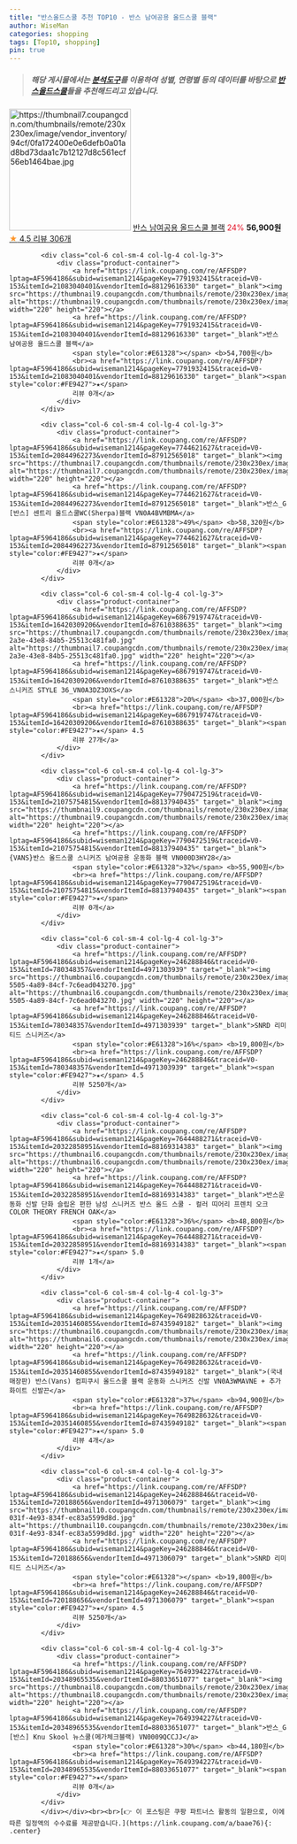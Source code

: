 ```yaml
---
title: "반스올드스쿨 추천 TOP10 - 반스 남여공용 올드스쿨 블랙"
author: WiseMan
categories: shopping
tags: [Top10, shopping]
pin: true
---
```


> ##### 해당 게시물에서는 [**분석도구**](https://itemscout.io/)를 이용하여 **성별**, **연령별** 등의 데이터를 바탕으로 [**반스올드스쿨**](https://link.coupang.com/a/baae76)들을 추천해드리고 있습니다.
<div class="container"><div class="row">
            <div class="col-6 col-sm-4 col-lg-4 col-lg-3">
                <div class="product-container">
                    <a href="https://link.coupang.com/re/AFFSDP?lptag=AF5964186&subid=wiseman1214&pageKey=7538704561&traceid=V0-153&itemId=19812284255&vendorItemId=86848487165" target="_blank"><img src="https://thumbnail7.coupangcdn.com/thumbnails/remote/230x230ex/image/vendor_inventory/94cf/0fa172400e0e6defb0a01ad8bd73daa1c7b12127d8c561ecf56eb1464bae.jpg" alt="https://thumbnail7.coupangcdn.com/thumbnails/remote/230x230ex/image/vendor_inventory/94cf/0fa172400e0e6defb0a01ad8bd73daa1c7b12127d8c561ecf56eb1464bae.jpg" width="220" height="220"></a>
                    <a href="https://link.coupang.com/re/AFFSDP?lptag=AF5964186&subid=wiseman1214&pageKey=7538704561&traceid=V0-153&itemId=19812284255&vendorItemId=86848487165" target="_blank">반스 남여공용 올드스쿨 블랙</a>
                    <span style="color:#E61328">24%</span> <b>56,900원</b>
                    <br><a href="https://link.coupang.com/re/AFFSDP?lptag=AF5964186&subid=wiseman1214&pageKey=7538704561&traceid=V0-153&itemId=19812284255&vendorItemId=86848487165" target="_blank"><span style="color:#FE9427">★</span> 4.5
                    리뷰 306개</a>
                </div>
            </div>
            
            <div class="col-6 col-sm-4 col-lg-4 col-lg-3">
                <div class="product-container">
                    <a href="https://link.coupang.com/re/AFFSDP?lptag=AF5964186&subid=wiseman1214&pageKey=7791932415&traceid=V0-153&itemId=21083040401&vendorItemId=88129616330" target="_blank"><img src="https://thumbnail9.coupangcdn.com/thumbnails/remote/230x230ex/image/vendor_inventory/8640/de8a87995a2cb70b6da322cadf45927aaf515c4006b993b49e109b0e33e1.jpg" alt="https://thumbnail9.coupangcdn.com/thumbnails/remote/230x230ex/image/vendor_inventory/8640/de8a87995a2cb70b6da322cadf45927aaf515c4006b993b49e109b0e33e1.jpg" width="220" height="220"></a>
                    <a href="https://link.coupang.com/re/AFFSDP?lptag=AF5964186&subid=wiseman1214&pageKey=7791932415&traceid=V0-153&itemId=21083040401&vendorItemId=88129616330" target="_blank">반스 남여공용 올드스쿨 블랙</a>
                    <span style="color:#E61328"></span> <b>54,700원</b>
                    <br><a href="https://link.coupang.com/re/AFFSDP?lptag=AF5964186&subid=wiseman1214&pageKey=7791932415&traceid=V0-153&itemId=21083040401&vendorItemId=88129616330" target="_blank"><span style="color:#FE9427">★</span> 
                    리뷰 0개</a>
                </div>
            </div>
            
            <div class="col-6 col-sm-4 col-lg-4 col-lg-3">
                <div class="product-container">
                    <a href="https://link.coupang.com/re/AFFSDP?lptag=AF5964186&subid=wiseman1214&pageKey=7744621627&traceid=V0-153&itemId=20844962273&vendorItemId=87912565018" target="_blank"><img src="https://thumbnail7.coupangcdn.com/thumbnails/remote/230x230ex/image/vendor_inventory/5ab5/05c55293417468b4fe3d0ca73dbb05d3f4e06e86206043df059b4a8f1d30.jpg" alt="https://thumbnail7.coupangcdn.com/thumbnails/remote/230x230ex/image/vendor_inventory/5ab5/05c55293417468b4fe3d0ca73dbb05d3f4e06e86206043df059b4a8f1d30.jpg" width="220" height="220"></a>
                    <a href="https://link.coupang.com/re/AFFSDP?lptag=AF5964186&subid=wiseman1214&pageKey=7744621627&traceid=V0-153&itemId=20844962273&vendorItemId=87912565018" target="_blank">반스_G [반스] 센트리 올드스쿨WC(Sherpa)블랙 VN0A4BVMBMA</a>
                    <span style="color:#E61328">49%</span> <b>58,320원</b>
                    <br><a href="https://link.coupang.com/re/AFFSDP?lptag=AF5964186&subid=wiseman1214&pageKey=7744621627&traceid=V0-153&itemId=20844962273&vendorItemId=87912565018" target="_blank"><span style="color:#FE9427">★</span> 
                    리뷰 0개</a>
                </div>
            </div>
            
            <div class="col-6 col-sm-4 col-lg-4 col-lg-3">
                <div class="product-container">
                    <a href="https://link.coupang.com/re/AFFSDP?lptag=AF5964186&subid=wiseman1214&pageKey=6867919747&traceid=V0-153&itemId=16420309206&vendorItemId=87610388635" target="_blank"><img src="https://thumbnail7.coupangcdn.com/thumbnails/remote/230x230ex/image/retail/images/2023/10/30/9/2/d74cb63c-2a3e-43e8-84b5-25513c481fa0.jpg" alt="https://thumbnail7.coupangcdn.com/thumbnails/remote/230x230ex/image/retail/images/2023/10/30/9/2/d74cb63c-2a3e-43e8-84b5-25513c481fa0.jpg" width="220" height="220"></a>
                    <a href="https://link.coupang.com/re/AFFSDP?lptag=AF5964186&subid=wiseman1214&pageKey=6867919747&traceid=V0-153&itemId=16420309206&vendorItemId=87610388635" target="_blank">반스 스니커즈 STYLE 36_VN0A3DZ3OXS</a>
                    <span style="color:#E61328">20%</span> <b>37,000원</b>
                    <br><a href="https://link.coupang.com/re/AFFSDP?lptag=AF5964186&subid=wiseman1214&pageKey=6867919747&traceid=V0-153&itemId=16420309206&vendorItemId=87610388635" target="_blank"><span style="color:#FE9427">★</span> 4.5
                    리뷰 27개</a>
                </div>
            </div>
            
            <div class="col-6 col-sm-4 col-lg-4 col-lg-3">
                <div class="product-container">
                    <a href="https://link.coupang.com/re/AFFSDP?lptag=AF5964186&subid=wiseman1214&pageKey=7790472519&traceid=V0-153&itemId=21075754815&vendorItemId=88137940435" target="_blank"><img src="https://thumbnail9.coupangcdn.com/thumbnails/remote/230x230ex/image/vendor_inventory/4498/c6259810817bb170e321f848067fa664ec333e2aa50d7199806d63ae7126.jpg" alt="https://thumbnail9.coupangcdn.com/thumbnails/remote/230x230ex/image/vendor_inventory/4498/c6259810817bb170e321f848067fa664ec333e2aa50d7199806d63ae7126.jpg" width="220" height="220"></a>
                    <a href="https://link.coupang.com/re/AFFSDP?lptag=AF5964186&subid=wiseman1214&pageKey=7790472519&traceid=V0-153&itemId=21075754815&vendorItemId=88137940435" target="_blank">{VANS}반스 올드스쿨 스니커즈 남여공용 운동화 블랙 VN000D3HY28</a>
                    <span style="color:#E61328">32%</span> <b>55,900원</b>
                    <br><a href="https://link.coupang.com/re/AFFSDP?lptag=AF5964186&subid=wiseman1214&pageKey=7790472519&traceid=V0-153&itemId=21075754815&vendorItemId=88137940435" target="_blank"><span style="color:#FE9427">★</span> 
                    리뷰 0개</a>
                </div>
            </div>
            
            <div class="col-6 col-sm-4 col-lg-4 col-lg-3">
                <div class="product-container">
                    <a href="https://link.coupang.com/re/AFFSDP?lptag=AF5964186&subid=wiseman1214&pageKey=246288846&traceid=V0-153&itemId=780348357&vendorItemId=4971303939" target="_blank"><img src="https://thumbnail6.coupangcdn.com/thumbnails/remote/230x230ex/image/retail/images/2019/06/25/14/9/2fc9eb15-5505-4a89-84cf-7c6ead043270.jpg" alt="https://thumbnail6.coupangcdn.com/thumbnails/remote/230x230ex/image/retail/images/2019/06/25/14/9/2fc9eb15-5505-4a89-84cf-7c6ead043270.jpg" width="220" height="220"></a>
                    <a href="https://link.coupang.com/re/AFFSDP?lptag=AF5964186&subid=wiseman1214&pageKey=246288846&traceid=V0-153&itemId=780348357&vendorItemId=4971303939" target="_blank">SNRD 리미티드 스니커즈</a>
                    <span style="color:#E61328">16%</span> <b>19,800원</b>
                    <br><a href="https://link.coupang.com/re/AFFSDP?lptag=AF5964186&subid=wiseman1214&pageKey=246288846&traceid=V0-153&itemId=780348357&vendorItemId=4971303939" target="_blank"><span style="color:#FE9427">★</span> 4.5
                    리뷰 5250개</a>
                </div>
            </div>
            
            <div class="col-6 col-sm-4 col-lg-4 col-lg-3">
                <div class="product-container">
                    <a href="https://link.coupang.com/re/AFFSDP?lptag=AF5964186&subid=wiseman1214&pageKey=7644488271&traceid=V0-153&itemId=20322858951&vendorItemId=88169314383" target="_blank"><img src="https://thumbnail6.coupangcdn.com/thumbnails/remote/230x230ex/image/vendor_inventory/1eff/d387f708b622a18950cfd14de67608d9ebbb5d826470ec6b434ac88526e2.jpg" alt="https://thumbnail6.coupangcdn.com/thumbnails/remote/230x230ex/image/vendor_inventory/1eff/d387f708b622a18950cfd14de67608d9ebbb5d826470ec6b434ac88526e2.jpg" width="220" height="220"></a>
                    <a href="https://link.coupang.com/re/AFFSDP?lptag=AF5964186&subid=wiseman1214&pageKey=7644488271&traceid=V0-153&itemId=20322858951&vendorItemId=88169314383" target="_blank">반스운동화 신발 단화 슬립온 편한 남성 스니커즈 반스 올드 스쿨 - 컬러 띠어리 프렌치 오크 COLOR THEORY FRENCH OAK</a>
                    <span style="color:#E61328">36%</span> <b>48,800원</b>
                    <br><a href="https://link.coupang.com/re/AFFSDP?lptag=AF5964186&subid=wiseman1214&pageKey=7644488271&traceid=V0-153&itemId=20322858951&vendorItemId=88169314383" target="_blank"><span style="color:#FE9427">★</span> 5.0
                    리뷰 1개</a>
                </div>
            </div>
            
            <div class="col-6 col-sm-4 col-lg-4 col-lg-3">
                <div class="product-container">
                    <a href="https://link.coupang.com/re/AFFSDP?lptag=AF5964186&subid=wiseman1214&pageKey=7649828632&traceid=V0-153&itemId=20351460855&vendorItemId=87435949182" target="_blank"><img src="https://thumbnail6.coupangcdn.com/thumbnails/remote/230x230ex/image/vendor_inventory/9304/8b7730516adc6f73f6980e41722b0e5367e9ba3778e144b0f92b1600480e.jpg" alt="https://thumbnail6.coupangcdn.com/thumbnails/remote/230x230ex/image/vendor_inventory/9304/8b7730516adc6f73f6980e41722b0e5367e9ba3778e144b0f92b1600480e.jpg" width="220" height="220"></a>
                    <a href="https://link.coupang.com/re/AFFSDP?lptag=AF5964186&subid=wiseman1214&pageKey=7649828632&traceid=V0-153&itemId=20351460855&vendorItemId=87435949182" target="_blank">(국내매장판) 반스(Vans) 컴피쿠시 올드스쿨 블랙 운동화 스니커즈 신발 VN0A3WMAVNE + 추가 화이트 신발끈</a>
                    <span style="color:#E61328">37%</span> <b>94,900원</b>
                    <br><a href="https://link.coupang.com/re/AFFSDP?lptag=AF5964186&subid=wiseman1214&pageKey=7649828632&traceid=V0-153&itemId=20351460855&vendorItemId=87435949182" target="_blank"><span style="color:#FE9427">★</span> 5.0
                    리뷰 4개</a>
                </div>
            </div>
            
            <div class="col-6 col-sm-4 col-lg-4 col-lg-3">
                <div class="product-container">
                    <a href="https://link.coupang.com/re/AFFSDP?lptag=AF5964186&subid=wiseman1214&pageKey=246288846&traceid=V0-153&itemId=720188656&vendorItemId=4971306079" target="_blank"><img src="https://thumbnail10.coupangcdn.com/thumbnails/remote/230x230ex/image/retail/images/2019/06/25/14/6/1d3b5bdd-031f-4e93-834f-ec83a5599d8d.jpg" alt="https://thumbnail10.coupangcdn.com/thumbnails/remote/230x230ex/image/retail/images/2019/06/25/14/6/1d3b5bdd-031f-4e93-834f-ec83a5599d8d.jpg" width="220" height="220"></a>
                    <a href="https://link.coupang.com/re/AFFSDP?lptag=AF5964186&subid=wiseman1214&pageKey=246288846&traceid=V0-153&itemId=720188656&vendorItemId=4971306079" target="_blank">SNRD 리미티드 스니커즈</a>
                    <span style="color:#E61328"></span> <b>19,800원</b>
                    <br><a href="https://link.coupang.com/re/AFFSDP?lptag=AF5964186&subid=wiseman1214&pageKey=246288846&traceid=V0-153&itemId=720188656&vendorItemId=4971306079" target="_blank"><span style="color:#FE9427">★</span> 4.5
                    리뷰 5250개</a>
                </div>
            </div>
            
            <div class="col-6 col-sm-4 col-lg-4 col-lg-3">
                <div class="product-container">
                    <a href="https://link.coupang.com/re/AFFSDP?lptag=AF5964186&subid=wiseman1214&pageKey=7649394227&traceid=V0-153&itemId=20348965535&vendorItemId=88033651077" target="_blank"><img src="https://thumbnail8.coupangcdn.com/thumbnails/remote/230x230ex/image/vendor_inventory/decd/b5e1d23913ea925140fbbe9bc9c56c38106edac7757c7f5b732bba6c836e.jpg" alt="https://thumbnail8.coupangcdn.com/thumbnails/remote/230x230ex/image/vendor_inventory/decd/b5e1d23913ea925140fbbe9bc9c56c38106edac7757c7f5b732bba6c836e.jpg" width="220" height="220"></a>
                    <a href="https://link.coupang.com/re/AFFSDP?lptag=AF5964186&subid=wiseman1214&pageKey=7649394227&traceid=V0-153&itemId=20348965535&vendorItemId=88033651077" target="_blank">반스_G [반스] Knu Skool 뉴스쿨(메가체크블랙) VN0009QCCJJ</a>
                    <span style="color:#E61328">30%</span> <b>44,180원</b>
                    <br><a href="https://link.coupang.com/re/AFFSDP?lptag=AF5964186&subid=wiseman1214&pageKey=7649394227&traceid=V0-153&itemId=20348965535&vendorItemId=88033651077" target="_blank"><span style="color:#FE9427">★</span> 
                    리뷰 0개</a>
                </div>
            </div>
            </div></div><br><br>[👉 이 포스팅은 쿠팡 파트너스 활동의 일환으로, 이에 따른 일정액의 수수료를 제공받습니다.](https://link.coupang.com/a/baae76){: .center}